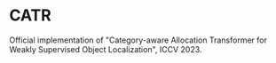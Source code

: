 # CATR
Official implementation of "Category-aware Allocation Transformer for Weakly Supervised Object Localization", ICCV 2023.
